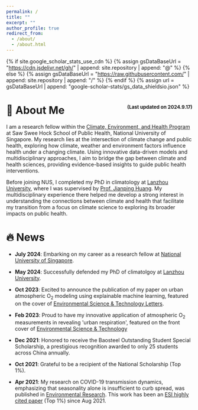```yaml
---
permalink: /
title: ""
excerpt: ""
author_profile: true
redirect_from: 
  - /about/
  - /about.html
---
```


{% if site.google_scholar_stats_use_cdn %}
{% assign gsDataBaseUrl = "https://cdn.jsdelivr.net/gh/" | append: site.repository | append: "@" %}
{% else %}
{% assign gsDataBaseUrl = "https://raw.githubusercontent.com/" | append: site.repository | append: "/" %}
{% endif %}
{% assign url = gsDataBaseUrl | append: "google-scholar-stats/gs_data_shieldsio.json" %}

# 🌲 About Me <span style="float:right"><font size=2>(Last updated on 2024.9.17)</font></span>

I am a research fellow within the [Climate, Environment, and Health Program](https://sph.nus.edu.sg/research/climate-environment-and-health-programme/) at Saw Swee Hock School of Public Health, National University of Singapore. My research lies at the intersection of climate change and public health, exploring how climate, weather and environment factors influence health under a changing climate. Using innovative data-driven models and multidisciplinary approaches, I aim to bridge the gap between climate and health sciences, providing evidence-based insights to guide public health interventions.

Before joining NUS, I completed my PhD in climatology at [Lanzhou University](https://en.lzu.edu.cn/), where I was supervised by [Prof. Jianping Huang](https://scholar.google.com/citations?user=1OFMwwkAAAAJ&hl=en). My multidisciplinary experience there helped me develop a strong interest in understanding the connections between climate and health that facilitate my transition from a focus on climate science to exploring its broader impacts on public health.

# 🔥 News
- **July 2024**: Embarking on my career as a research fellow at [National University of Singapore](https://nus.edu.sg/).
- **May 2024**: Successfully defended my PhD of climatolgoy at [Lanzhou University](https://en.lzu.edu.cn/).
- **Oct 2023**: Excited to announce the publication of my paper on urban atmospheric O<sub>2</sub> modeling using explainable machine learning, featured on the cover of [Environmental Science & Technology Letters](https://doi.org/10.1021/acs.estlett.3c00505).

- **Feb 2023**: Proud to have my innovative application of atmospheric O<sub>2</sub> measurements in revealing 'urban respiration', featured on the front cover of [Environmental Science & Technology](https://doi.org/10.1021/acs.est.2c07583)

- **Dec 2021**: Honored to receive the Baosteel Outstanding Student Special Scholarship, a prestigious recognition awarded to only 25 students across China annually.

- **Oct 2021**: Grateful to be a recipient of the National Scholarship (Top 1%).

- **Apr 2021**: My research on COVID-19 transmission dynamics, emphasizing that seasonality alone is insufficient to curb spread, was published in [Environmental Research](https://linkinghub.elsevier.com/retrieve/pii/S0013935121001687). This work has been an [ESI highly cited paper](https://www.webofscience.com/wos/woscc/full-record/WOS:000639328800153) (Top 1%) since Aug 2021.
